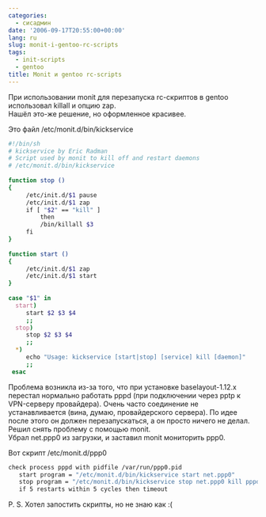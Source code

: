 ```yaml
---
categories:
  - сисадмин
date: '2006-09-17T20:55:00+00:00'
lang: ru
slug: monit-i-gentoo-rc-scripts
tags:
  - init-scripts
  - gentoo
title: Monit и gentoo rc-scripts
---
```




При использовании monit для перезапуска rc-скриптов в gentoo использовал killall и опцию zap.  
Нашёл это-же решение, но оформленное красивее.  

<!--more-->
  
Это файл /etc/monit.d/bin/kickservice  
  

``` bash
#!/bin/sh  
# kickservice by Eric Radman  
# Script used by monit to kill off and restart daemons  
# /etc/monit.d/bin/kickservice  
   
function stop ()  
{  
     /etc/init.d/$1 pause  
     /etc/init.d/$1 zap  
     if [ "$2" == "kill" ]  
         then  
         /bin/killall $3  
     fi  
}  
   
function start ()  
{  
     /etc/init.d/$1 zap  
     /etc/init.d/$1 start  
}  
   
case "$1" in  
  start)  
     start $2 $3 $4  
     ;;  
  stop)  
     stop $2 $3 $4  
     ;;  
  *)  
     echo "Usage: kickservice [start|stop] [service] kill [daemon]"  
     ;;  
 esac  
```

  
Проблема возникла из-за того, что при установке baselayout-1.12.x перестал нормально работать pppd (при подключении через pptp к VPN-серверу провайдера). Очень часто соединение не устанавливается (вина, думаю, провайдерского сервера). По идее после этого он должен перезапускаться, а он просто ничего не делал. Решил снять проблему с помощью monit.   
Убрал net.ppp0 из загрузки, и заставил monit мониторить ppp0.  
  
Вот скрипт /etc/monit.d/ppp0  
  

``` bash
check process pppd with pidfile /var/run/ppp0.pid  
   start program = "/etc/monit.d/bin/kickservice start net.ppp0"  
   stop program = "/etc/monit.d/bin/kickservice stop net.ppp0 kill pppd"  
   if 5 restarts within 5 cycles then timeout
``` 

P. S. Хотел запостить скрипты, но не знаю как :(  
  
